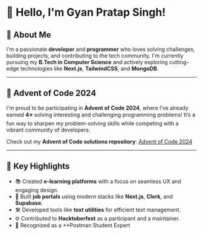 # 👋 Hello, I'm Gyan Pratap Singh!

## 🚀 About Me
I'm a passionate **developer** and **programmer** who loves solving challenges, building projects, and contributing to the tech community. I'm currently pursuing my **B.Tech in Computer Science** and actively exploring cutting-edge technologies like **Next.js**, **TailwindCSS**, and **MongoDB**. 

---

## 🎄 Advent of Code 2024
I'm proud to be participating in **Advent of Code 2024**, where I’ve already earned **4⭐** solving interesting and challenging programming problems! It’s a fun way to sharpen my problem-solving skills while competing with a vibrant community of developers.

Check out my **Advent of Code solutions repository**: [Advent of Code 2024](#)

---

## 🌟 Key Highlights
- 📚 Created **e-learning platforms** with a focus on seamless UX and engaging design.
- 🔧 Built **job portals** using modern stacks like **Next.js**, **Clerk**, and **Supabase**.
- 🛠️ Developed tools like **text utilities** for efficient text management.
- 🌐 Contributed to **Hacktoberfest** as a participant and a maintainer.
- 🤝 Recognized as a **Postman Student Expert

